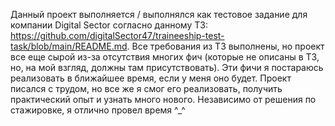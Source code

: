 Данный проект выполняется / выполнялся как тестовое задание для компании Digital Sector согласно данному ТЗ: https://github.com/digitalSector47/traineeship-test-task/blob/main/README.md.
Все требования из ТЗ выполнены, но проект все еще сырой из-за отсутствия многих фич (которые не описаны в ТЗ, но, на мой взгляд, должны там присутствовать). 
Эти фичи я постараюсь реализовать в ближайшее время, если у меня оно будет.
Проект писался с трудом, но все же я смог его реализовать, получить практический опыт и узнать много нового.
Независимо от решения по стажировке, я отлично провел время ^_^